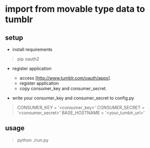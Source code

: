 
import from movable type data to tumblr
====

setup
----
* install  requirements

> pip oauth2

* register application

  * access [http://www.tumblr.com/oauth/apps].
  * register application
  * copy consumer_key and consumer_secret.

* write your consumer_key and consumer_secret to config.py 

> CONSUMER_KEY = '<consumer_key>'
> CONSUMER_SECRET = '<consumer_secret>'
> BASE_HOSTNAME = '<your_tumblr_url>'

usage
----

> python ./run.py

 
